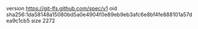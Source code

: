 version https://git-lfs.github.com/spec/v1
oid sha256:1da58148a15080bd5a0e4904f0e89eb9eb3afc6e8bf4fe888101a57dea9c1cb5
size 2272
